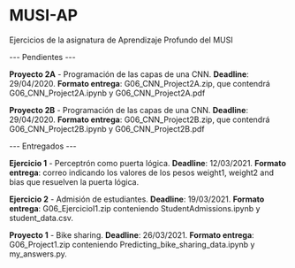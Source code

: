 # MUSI-AP
Ejercicios de la asignatura de Aprendizaje Profundo del MUSI

--- Pendientes ---

**Proyecto 2A** - Programación de las capas de una CNN. **Deadline**: 29/04/2020. **Formato entrega**: 
G06_CNN_Project2A.zip, que contendrá G06_CNN_Project2A.ipynb y G06_CNN_Project2A.pdf

**Proyecto 2B** - Programación de las capas de una CNN. **Deadline**: 29/04/2020. **Formato entrega**: 
G06_CNN_Project2B.zip, que contendrá G06_CNN_Project2B.ipynb y G06_CNN_Project2B.pdf

--- Entregados --- 

**Ejercicio 1** - Perceptrón como puerta lógica. **Deadline**: 12/03/2021. **Formato entrega**: correo indicando los 
valores de los pesos weight1, weight2 and bias que resuelven la puerta lógica.

**Ejercicio 2** - Admisión de estudiantes. **Deadline**: 19/03/2021. **Formato entrega**: G06_EjercicioI1.zip conteniendo 
StudentAdmissions.ipynb y student_data.csv.

**Proyecto 1** - Bike sharing. **Deadline**: 26/03/2021. **Formato entrega**: G06_Project1.zip conteniendo 
Predicting_bike_sharing_data.ipynb y my_answers.py. 



